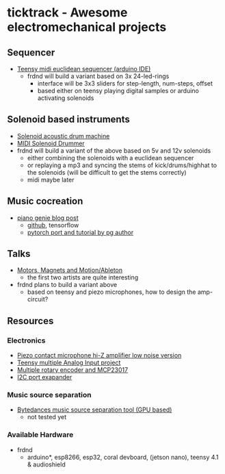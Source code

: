 # ticktrack - Awesome electromechanical projects

## Sequencer
 * [Teensy midi euclidean sequencer (arduino IDE)](https://www.youtube.com/watch?v=aqOsPZUo860)
   * frdnd will build a variant based on 3x 24-led-rings
     * interface will be 3x3 sliders for step-length, num-steps, offset
     * based either on teensy playing digital samples or arduino activating solenoids

## Solenoid based instruments
 * [Solenoid acoustic drum machine](https://www.youtube.com/watch?v=m6YOYpnz9Lw)
 * [MIDI Solenoid Drummer](https://www.youtube.com/watch?v=Lcz0BvNOc4c)
 * frdnd will build a variant of the above based on 5v and 12v solenoids
   * either combining the solenoids with a euclidean sequencer
   * or replaying a mp3 and syncing the stems of kick/drums/highhat to the solenoids (will be difficult to get the stems correctly)
   * midi maybe later

## Music cocreation
 * [piano genie blog post](https://magenta.tensorflow.org/pianogenie)
   * [github](https://github.com/magenta/magenta/tree/main/magenta/models/piano_genie), tensorflow
   * [pytorch port and tutorial by pg author](https://pythonrepo.com/repo/chrisdonahue-music-cocreation-tutorial-python-deep-learning)

## Talks
 * [Motors, Magnets and Motion/Ableton](https://www.youtube.com/watch?v=hJHwhb99Bzo)
   * the first two artists are quite interesting
 * frdnd plans to build a variant above
   * based on teensy and piezo microphones, how to design the amp-circuit?
    
## Resources

### Electronics
 * [Piezo contact microphone hi-Z amplifier low noise version](https://www.richardmudhar.com/blog/piezo-contact-microphone-hi-z-amplifier-low-noise-version/)
 * [Teensy multiple Analog Input project](https://forum.pjrc.com/threads/61764-Help-for-multiple-Analog-Input-project)
 * [Multiple rotary encoder and MCP23017 ](https://arduino.stackexchange.com/questions/52909/reading-several-rotary-encoders)
 * [I2C port exapander](https://www.mikrocontroller.net/articles/Port-Expander_PCF8574)

### Music source separation
 * [Bytedances music source separation tool (GPU based)](https://github.com/bytedance/music_source_separation)
   * not tested yet

### Available Hardware
 * frdnd
   *  arduino*, esp8266, esp32, coral devboard, (jetson nano), teensy 4.1 & audioshield
  
